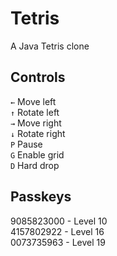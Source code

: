 Tetris
======

A Java Tetris clone

## Controls
`←` Move left<br/>
`↑` Rotate left<br/>
`→` Move right<br/>
`↓` Rotate right<br/>
`P` Pause<br/>
`G` Enable grid<br/>
`D` Hard drop<br/>

## Passkeys
9085823000 - Level 10<br/>
4157802922 - Level 16<br/>
0073735963 - Level 19
